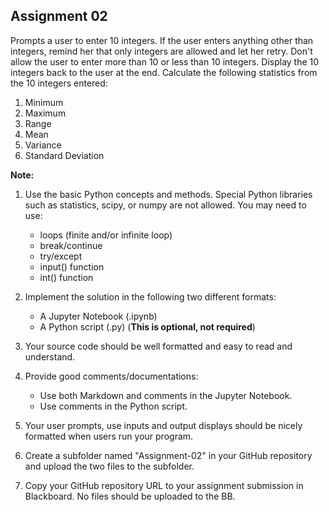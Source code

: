 ## Assignment 02

Prompts a user to enter 10 integers.
If the user enters anything other than integers, remind her that only integers are allowed and let her retry.
Don't allow the user to enter more than 10 or less than 10 integers.
Display the 10 integers back to the user at the end.
Calculate the following statistics from the 10 integers entered:

1. Minimum
2. Maximum
3. Range
4. Mean
5. Variance
6. Standard Deviation

**Note:**

1. Use the basic Python concepts and methods. 
Special Python libraries such as statistics, scipy, or numpy are not allowed. 
You may need to use: 

    - loops (finite and/or infinite loop)
    - break/continue
    - try/except
    - input() function 
    - int() function

2. Implement the solution in the following two different formats:
    - A Jupyter Notebook (.ipynb)
    - A Python script (.py) (**This is optional, not required**)

3. Your source code should be well formatted and easy to read and understand.

4. Provide good comments/documentations:
    - Use both Markdown and comments in the Jupyter Notebook.
    - Use comments in the Python script.

5. Your user prompts, use inputs and output displays should be nicely formatted when users run your program.

6. Create a subfolder named "Assignment-02" in your GitHub repository and upload the two files to the subfolder.

7. Copy your GitHub repository URL to your assignment submission in Blackboard. No files should be uploaded to the BB.
